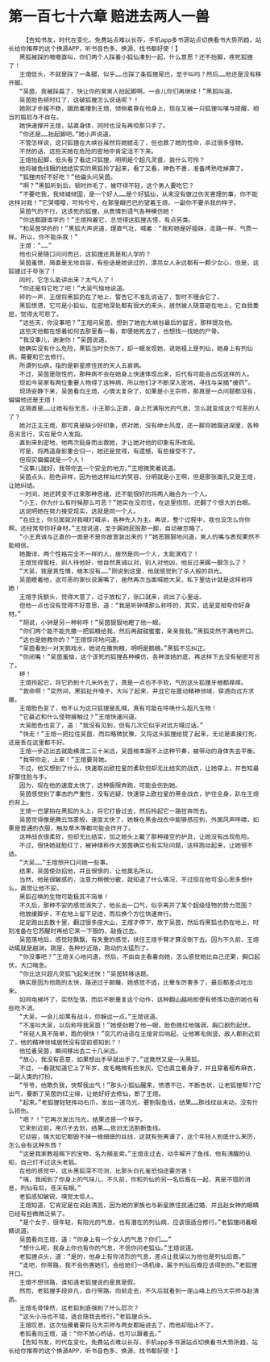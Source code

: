 # 第一百七十六章 赔进去两人一兽
        【告知书友，时代在变化，免费站点难以长存，手机app多书源站点切换看书大势所趋，站长给你推荐的这个换源APP，听书音色多、换源、找书都好使！】
       黑狐被踩的嗷嗷直叫，你们两个人踩着小狐仙凑到一起，什么意思？还不抬脚，疼死狐狸了！
       王煊低头，不就是踩了一条腿，似乎……也踩了条狐狸尾巴，至于叫吗？然后……他还是没有移开脚。
       “吴茵，我被踩扁了，快让你的臭男人抬起脚啊。一会儿你们再继续！”黑狐叫道。
       吴茵脸色顿时红了，这破狐狸怎么说话呢？！
       她刚才步履不稳，踉跄着撞到王煊，倾侧着靠在他身上，现在又被一只狐狸叫嚷与提醒，相当的尴尬与不自在。
       她快速撑开王煊，站直身体，同时也没有再咬那只手了。
       “你还是……抬起脚吧。”她小声说道。
       不管怎样说，这只狐狸在大峡谷虽然将她掳走了，但也救了她的性命，杀过很多怪物。
       不然的话，这些天她在危险的密地中肯定活不下来。
       王煊抬起脚，低头看了看这只狐狸，明明是个超凡灵兽，装什么可怜？
       他将被鱼线捆的结结实实的黑狐拎了起来，看了又看，神色不善，准备烤熟吃掉算了。
       “狐狸肉好不好吃？”他偏头问吴茵。
       “啊？”黑狐听到后，顿时炸毛了，被吓得不轻，这个男人要吃它？
       “不要吃我，我倾城倾国，是一个好人……是个好狐仙，从来没有做过伤天害理的事，你不能这样对我！”它哭嘤嘤，可怜兮兮，在那里眼巴巴的望着王煊，一副你不要杀我的样子。
       吴茵气的不行，这该死的狐狸，从表情到语气各种模仿她！
       “你这都跟谁学的？”王煊拎着它，总觉得这狐狸古怪，有点另类。
       “和吴茵学的的！”黑狐大声说道，理直气壮，喊着：“我和她是好姐妹，走路一样，气质一样，所以，你不能杀我！”
       王煊：“……”
       他也只是随口问问而已，这狐狸还真是和人学的？
       吴茵羞愤，简直是无地自容，有些话是她说过的，漂亮女人永远都有一颗少女心，但是，这狐狸过于夸张了！
       同时，它怎么能讲出来？太气人了！
       “你还是将它吃了吧！”大吴气恼地说道。
       砰的一声，王煊将黑狐扔在了地上，警告它不准乱说话了，暂时不理会它了。
       黑狐愤懑，它可是小狐仙，在密地深处都有很大的来头，居然被人随意砸在地上，它自我委屈，觉得太可悲了。
       “这些天，你没事吧？”王煊问吴茵，想到了她在大峡谷最后的留言，那样提及他。
       这些天他都在想着如何去那里看一看，即便她死去了，也想找一找她的尸骨。
       “我没事儿，谢谢你！”吴茵说道。
       她确实没有什么危险，黑狐当时负伤了，却一眼发现她，说她祖上是列仙，她身上有列仙病，需要和它去修行。
       所谓列仙病，指的是新星原住民的天人五衰病。
       不过，吴茵是隐性的，那种病不会在她身上快速体现出来，后代有可能会出现这样的人。
       现如今吴家有两位重要人物得了这种病，所以他们才不断深入密地，寻找与采摘“缓药”。
       现场安静下来，吴茵看向王煊，心情太复杂了，如果是小王宗师，那真是一点问题都没有，偏偏他还是王煊！
       这简直是……让她有些无言。小王那么正直，身上充满阳光的气息，怎么就变成这个可恶的人了？
       她对正主王煊，那可真是缺少好印象，挤对她，没有绅士风度，还一脚将她踹进湖里，各种恶劣言行，实在是令人发指。
       直到来到密地，他两次挺身而出救她，才让她对他的印象有所改观。
       可是，将两道身影重合归一，她还是觉得，有遗憾，有些接受不了。
       但现实偏偏就是一个人！
       “没事儿就好，我带你去一个安全的地方。”王煊微笑着说道。
       吴茵点头，脸色异样，因为他这样灿烂的笑容，分明就是小王啊，但是那张面孔又是王煊，让她纠结。
       一时间，她还转变不过来那种思绪，还不能很好的将两人融合为一个人。
       “小王，你为什么有时候那么可恶？”她实在没忍住，在这里抱怨，还翻了个很大的白眼。
       这说明她在努力接受现实，这就是同一个人。
       “在旧土，你见面就对我喊打喊杀，各种先入为主。再说，整个过程中，我也没怎么你你啊，还经常夸你好身材。”王煊说道，至于踢她屁股那一脚，自动被忽略了。
       “小王真诚与正直的一面是不是你故意装出来的？”她恶狠狠地问道，男人的嘴与表现果然不能相信。
       她腹诽，两个性格完全不一样的人，居然是同一个人，太能演戏了！
       王煊觉得冤枉，别人待他好，他自然真诚以对，别人对他凶，他反过来踢一脚怎么了？
       “大吴，我是真性情，根本没有……”刚说到这里，他就感觉到了杀人般的目光。
       吴茵瞪着他，这可恶的家伙说漏嘴了，居然再次当面喊她大吴，私下里估计就是这样称呼她！
       王煊手抚额头，觉得大意了，过于放松了，张口就来，说出了心里话。
       但他一点也没有觉得不好意思，道：“我是听钟晴那么称呼的，其实，这是变相夸你好身材。”
       “胡说，小钟是另一种称呼！”吴茵狠狠地瞪了他一眼。
       “你们两个能不能先撒一把狐粮给我，然后再甜甜蜜蜜，亲亲我我。”黑狐突然不满地开口。
       “这也是她教你的？”王煊惊诧地问道。
       “吴茵看到一对天鹅戏水，她说在撒狗粮，明明是鹅粮。”黑狐不忘纠正。
       “你闭嘴！”吴茵羞恼，这个该死的狐狸各种模仿，各种泄她的底，再这样下去没有秘密可言了。
       砰！
       王煊拎起它，将它扔到十几米外去了，真是一点也不手软，气的这头狐狸牙根都痒痒。
       “救命啊！”突然间，黑狐扯开嗓子，大叫了起来，并且它在震动精神领域，穿透向远方求援。
       王煊脸色变了，他不认为这只狐狸是乱喊，真有可能在呼唤什么超凡生物！
       “它最近和什么怪物接触过？”王煊快速问道。
       大吴脸色也变了，道：“我没有见到，但有几次它似乎对远方喊过话。”
       “快走！”王煊一把拉住吴茵，而后略微犹豫，又将这头狐狸给提了起来，无论是直接打死，还是丢在这里都不好。
       王煊一步迈出去就能横渡二三十米远，吴茵根本跟不上这种节奏，被带动的身体失去平衡。
       “我带你走，上来！”王煊要背她。
       不过，他又想到了什么，快速取出欧拉星的柔软但却无比结实的战衣，让她穿上，并告知最好蒙住脸与手。
       因为，现在他的速度太快了，这种极限奔跑，可能会伤到她。
       吴茵感觉到了事态的严重性，没有迟疑，快速穿上欧拉星的黑金战衣，护住全身，趴在王煊的背上。
       王煊一巴掌拍在黑狐的头上，将它打昏过去，然后拎起它一路狂奔而去。
       吴茵觉得像是腾云驾雾般，速度太快了，她躲在黑金战衣中能够感应到，外面风声呼啸，如果是普通的衣服，触及草木等都可能会炸开了。
       这种战衣很柔软，但却无比结实，加之她头上戴了那种镂空的护具，让她没有出现危险。
       不过，很快她就脸红了，被钟晴称作大茵茵确实也有实际问题，这样跑动起来，让她很不适。
       “大吴……”王煊想开口问她一些事。
       结果，吴茵使劲掐他，并且恨恨的，让他莫名所以。
       当然，他是很敏感的，注意力稍微分散，就知道了什么情况，不过现在他可没心思多想什么，直觉让他不安。
       黑狐召唤的生物可能极其不简单！
       不久后，那种不安的感觉消失了，他长出一口气，似乎离开了某个超级怪物的势力范围？
       他放缓脚步，不在地上留下足迹，而后换个方位快速奔行。
       足足跑出去数十里，翻过很多座大山，王煊才停下，放下吴茵，然后将黑狐也扔在地上，时刻准备在它苏醒时再给它来一下狠的，敲昏过去。
       吴茵落地后，感觉轻飘飘，有失重的感觉，扶住王煊手臂才算没倒下去。因为不久前，王煊动辄就是越涧，跳崖，各种抄近路，跑动的太猛烈了。
       “你没事吧？”王煊关心地问道，然后，不由自主看着向她，怎么感觉她比自己还累，胸口起伏，大口喘息。
       “你比这只超凡灵狐飞起来还快！”吴茵转移话题。
       确实是因为他跑的太快，路途过于颠簸，她感觉不适，比晕车厉害多了，最后都差点吐出来。
       如同电梯坏了，突然坠落，而后不断重复这个动作，这种翻山越岭即便有修炼功底的她也有些吃不消。
       “大吴，一会儿如果有战斗，你躲远一点。”王煊说道。
       “不准叫大吴，以后称呼我吴茵！”她使劲瞪了他一眼，脸色微红地强调，胸口剧烈起伏。
       “年轻人真不简单，跑的很快！”突兀的话语在王煊背后响起，让他寒毛倒竖，敌人都到近前了，他的精神领域居然没有提前感知到？！
       他拉着吴茵，瞬间移出去二十几米远。
       “放心，我没有恶意，如果想出手早就出手了。”这竟然又是一头黑狐。
       不过，一看就知道它上了年岁，皮毛略微有些发灰。它也直立着身子，并且穿着粗布麻衣，一副人类的打扮。
       “爷爷，他欺负我，快帮我出气！”那头小狐仙醒来，愤懑不已，不断告状，让老狐狸帮??它出气，要断了吴茵的红尘缘，让她好好去修仙，断了王煊。
       “起来。”老狐狸轻轻挥动右爪，发出一道乌光，要割裂鱼线，结果……那线纹丝未动，没有什么损伤。
       “嗯？！”它再次发出乌光，结果还是一个样子。
       它来到近前，用爪子去划，结果……依旧无法割断鱼线。
       它动容，强大如它都毁不掉一根细细的丝线，这就有些离谱了，这个年轻人到底什么来历，怎么会有这种东西？
       “这是我家教祖赐下的宝物，名为捆圣索。”王煊走过去，动手解开了鱼线，他有清醒的认知，自己打不过这头老狐。
       在他的感觉中，这头黑狐深不可测，比那头白孔雀恐怕还要厉害！
       “咦，我闻到了你身上的气味儿，不久前，你和列仙的另一名后裔在一起，真是不错的消息，列仙有后，苍天有眼。”
       老狐感知敏锐，嗅觉太惊人。
       王煊知道，它肯定是在说赵清菡，因为她的家族也与新星原住民通过婚，并且赵女神的眼睛已经有些微微泛紫了。
       “是个女子，很年轻，有阳光的气息，也有潜在的列仙病，应该很适合修行。”老狐狸闭着眼睛说道。
       吴茵看向王煊，道：“你身上有一个女人的气息？你们……”
       “想什么呢，我身上你也有你的气息，不信你问老狐仙。”王煊说道。
       老狐狸点头，道：“是的，他身上有你浓烈的气息，差点让我误以为他也是列仙后裔。”
       “走吧，你带路，我不会伤害她们，会给她们一场机缘，属于列仙后裔应该得到的。”老狐狸开口。
       王煊不想领路，谁知道老狐狸说的是真是假。
       然而，老狐狸手段非凡，自行带路，向前走去，不久后就看到一座山峰上的马大宗师与赵清菡。
       王煊毛骨悚然，这老狐到底强到了什么层次？
       “这头小马也不错，适合随我去修行。”老狐狸点头。
       王煊叹息，这次估摸着要将马大宗师与两女都赔进去了，而他却阻止不了。
       老狐看向王煊，道：“你不放心的话，也可以跟着去。”
       【告知书友，时代在变化，免费站点难以长存，手机app多书源站点切换看书大势所趋，站长给你推荐的这个换源APP，听书音色多、换源、找书都好使！】